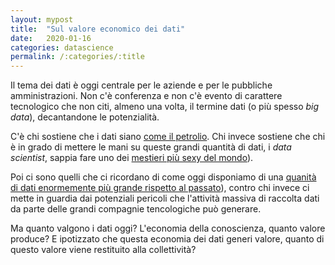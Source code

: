 ```yaml
---
layout: mypost
title:  "Sul valore economico dei dati"
date:   2020-01-16
categories: datascience
permalink: /:categories/:title
---
```


Il tema dei dati è oggi centrale per le aziende e per le pubbliche amministrazioni. Non c'è conferenza e non c'è evento di carattere tecnologico che non citi, almeno una volta, il termine dati (o più spesso _big data_), decantandone le potenzialità.

C'è chi sostiene che i dati siano [come il petrolio][WiredLink]. Chi invece sostiene che chi è in grado di mettere le mani su queste grandi quantità di dati, i _data scientist_, sappia fare uno dei [mestieri più sexy del mondo][HBRLink]).

Poi ci sono quelli che ci ricordano di come oggi disponiamo di una [quanità di dati enormemente più grande rispetto al passato][BarnardMarrLink]), contro chi invece ci mette in guardia dai potenziali pericoli che l'attività massiva di raccolta dati da parte delle grandi compagnie tencologiche può generare.

Ma quanto valgono i dati oggi? L'economia della conoscienza, quanto valore produce? E ipotizzato che questa economia dei dati generi valore, quanto di questo valore viene restituito alla collettività?

[WiredLink]: https://www.wired.it/attualita/tech/2018/04/07/nazionalizziamo-big-data/
[Sole24OreLink]: https://www.ilsole24ore.com/art/i-dati-sono-nuovo-petrolio-compagnie-assicurazioni-ACj0sz2
[HBRLink]: https://hbr.org/2012/10/data-scientist-the-sexiest-job-of-the-21st-century
[BarnardMarrLink]: https://www.forbes.com/sites/bernardmarr/2015/09/30/big-data-20-mind-boggling-facts-everyone-must-read/#5176eabd17b1
